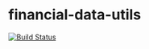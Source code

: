 # financial-data-utils
[![Build Status](https://travis-ci.org/creative-quant/financial-data-utils.svg)](https://travis-ci.org/creative-quant/financial-data-utils)


